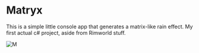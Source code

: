 # Matryx

This is a simple little console app that generates a matrix-like rain effect.
My first actual c# project, aside from Rimworld stuff.

![M](https://j.gifs.com/VvZP45.gif)

